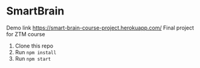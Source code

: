 # SmartBrain
Demo link https://smart-brain-course-project.herokuapp.com/
Final project for ZTM course

1. Clone this repo
2. Run `npm install`
3. Run `npm start`

